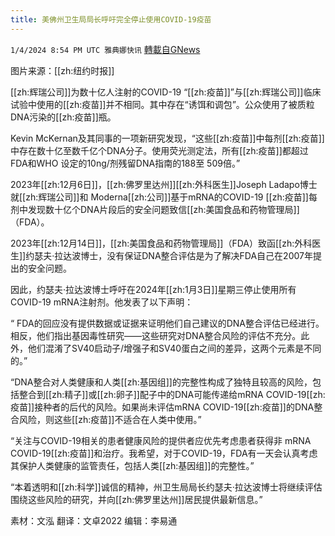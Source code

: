 ```yaml
---
title: 美佛州卫生局局长呼吁完全停止使用COVID-19疫苗
---
```

`1/4/2024 8:54 PM UTC 雅典娜快讯` [轉載自GNews](https://gnews.org/articles/2184908)

图片来源：[[zh:纽约时报]]

[[zh:辉瑞公司]]为数十亿人注射的COVID-19 “[[zh:疫苗]]”与[[zh:辉瑞公司]]临床试验中使用的[[zh:疫苗]]并不相同。其中存在“诱饵和调包”。公众使用了被质粒DNA污染的[[zh:疫苗]]瓶。

Kevin McKernan及其同事的一项新研究发现，“这些[[zh:疫苗]]中每剂[[zh:疫苗]]中存在数十亿至数千亿个DNA分子。使用荧光测定法，所有[[zh:疫苗]]都超过FDA和WHO 设定的10ng/剂残留DNA指南的188至 509倍。”

2023年[[zh:12月6日]]，[[zh:佛罗里达州]][[zh:外科医生]]Joseph Ladapo博士就[[zh:辉瑞公司]]和 Moderna[[zh:公司]]基于mRNA的COVID-19 [[zh:疫苗]]每剂中发现数十亿个DNA片段后的安全问题致信[[zh:美国食品和药物管理局]]（FDA）。

2023年[[zh:12月14日]]，[[zh:美国食品和药物管理局]]（FDA）致函[[zh:外科医生]]约瑟夫·拉达波博士，没有保证DNA整合评估是为了解决FDA自己在2007年提出的安全问题。

因此，约瑟夫·拉达波博士呼吁在2024年[[zh:1月3日]]星期三停止使用所有COVID-19 mRNA注射剂。他发表了以下声明：

“ FDA的回应没有提供数据或证据来证明他们自己建议的DNA整合评估已经进行。相反，他们指出基因毒性研究——这些研究对DNA整合风险的评估不充分。此外，他们混淆了SV40启动子/增强子和SV40蛋白之间的差异，这两个元素是不同的。”

“DNA整合对人类健康和人类[[zh:基因组]]的完整性构成了独特且较高的风险，包括整合到[[zh:精子]]或[[zh:卵子]]配子中的DNA可能传递给mRNA COVID-19[[zh:疫苗]]接种者的后代的风险。如果尚未评估mRNA COVID-19[[zh:疫苗]]的DNA整合风险，则这些[[zh:疫苗]]不适合在人类中使用。”

“关注与COVID-19相关的患者健康风险的提供者应优先考虑患者获得非 mRNA COVID-19[[zh:疫苗]]和治疗。我希望，对于COVID-19，FDA有一天会认真考虑其保护人类健康的监管责任，包括人类[[zh:基因组]]的完整性。”

“本着透明和[[zh:科学]]诚信的精神，州卫生局局长约瑟夫·拉达波博士将继续评估围绕这些风险的研究，并向[[zh:佛罗里达州]]居民提供最新信息。”

       
素材：文泓  翻译：文卓2022  编辑：李易通  

